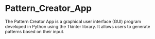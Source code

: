 # Pattern_Creator_App
The Pattern Creator App is a graphical user interface (GUI) program developed in Python using the Tkinter library. It allows users to generate patterns based on their input.
